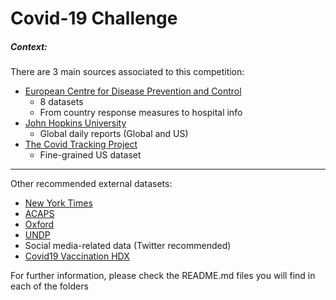 # Covid-19 Challenge

##### Context:

There are 3 main sources associated to this competition:

- [European Centre for Disease Prevention and Control](European%20Centre%20for%20Disease%20Prevention%20and%20Control)
  - 8 datasets
  - From country response measures to hospital info
- [John Hopkins University](John%20Hopkins%20University)
  - Global daily reports (Global and US)
- [The Covid Tracking Project](The%20Covid%20Tracking%20Project)
  - Fine-grained US dataset

-----------------------------------------------------------------------------------------------------------------------------

Other recommended external datasets:
- [New York Times](New%20York%20Times)
- [ACAPS](https://www.acaps.org/secondary-impacts-covid-19#:~:text=The%20objective%20of%20the%20dataset,of%20the%20COVID%2D19%20pandemic.&text=The%20dataset%20will%20track%20secondary,%2C%20health%2C%20migration%20and%20education)
- [Oxford](https://github.com/OxCGRT/covid-policy-tracker)
- [UNDP](https://data.undp.org/content/assessing-covid-impacts-on-the-sdgs/)
- Social media-related data (Twitter recommended)
- [Covid19 Vaccination HDX](https://data.humdata.org/dataset/covid-19-vaccinations)

For further information, please check the README.md files you will find in each of the folders



